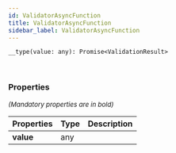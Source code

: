 ```yaml
---
id: ValidatorAsyncFunction
title: ValidatorAsyncFunction
sidebar_label: ValidatorAsyncFunction
---
```


```tsx
__type(value: any): Promise<ValidationResult>
```
<br/>



### Properties

<font size="2"><i>(Mandatory properties are in bold)</i></font>

| Properties | Type | Description |
| --------- | ---- | ----------- |
| **value** | any |  |
